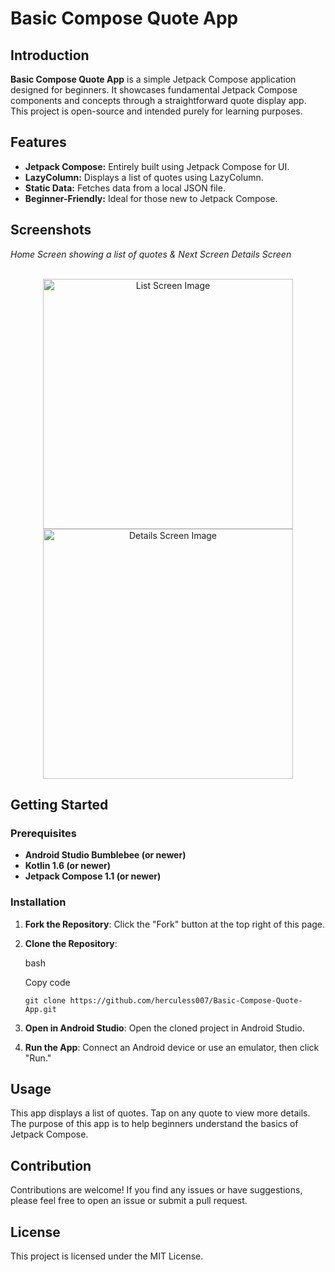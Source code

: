 Basic Compose Quote App
=======================

Introduction
------------

**Basic Compose Quote App** is a simple Jetpack Compose application designed for beginners. It showcases fundamental Jetpack Compose components and concepts through a straightforward quote display app. This project is open-source and intended purely for learning purposes.

Features
--------

-   **Jetpack Compose:** Entirely built using Jetpack Compose for UI.
-   **LazyColumn:** Displays a list of quotes using LazyColumn.
-   **Static Data:** Fetches data from a local JSON file.
-   **Beginner-Friendly:** Ideal for those new to Jetpack Compose.

Screenshots
-----------
*Home Screen showing a list of quotes & Next Screen Details Screen*\
<br> 
<div align="center">
    <img alt="List Screen Image" src="https://github.com/user-attachments/assets/3801ed38-c500-4aee-bc95-9025ab459241" width="400">
<img alt="Details Screen Image" src="https://github.com/user-attachments/assets/b31f61de-5730-479d-a5a5-1660931d0b2b" width="400">
</div>

Getting Started
---------------

### Prerequisites

-   **Android Studio Bumblebee (or newer)**
-   **Kotlin 1.6 (or newer)**
-   **Jetpack Compose 1.1 (or newer)**

### Installation

1.  **Fork the Repository**: Click the "Fork" button at the top right of this page.
2.  **Clone the Repository**:

    bash

    Copy code

    `git clone https://github.com/herculess007/Basic-Compose-Quote-App.git`

3.  **Open in Android Studio**: Open the cloned project in Android Studio.
4.  **Run the App**: Connect an Android device or use an emulator, then click "Run."

Usage
-----

This app displays a list of quotes. Tap on any quote to view more details. The purpose of this app is to help beginners understand the basics of Jetpack Compose.

Contribution
------------

Contributions are welcome! If you find any issues or have suggestions, please feel free to open an issue or submit a pull request.

License
-------

This project is licensed under the MIT License.
